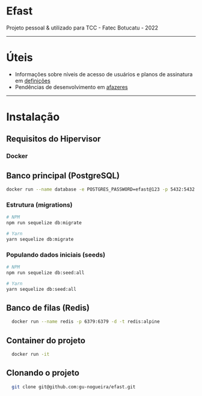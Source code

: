 # Efast

Projeto pessoal & utilizado para TCC - Fatec Botucatu - 2022

---

# Úteis

- Informações sobre níveis de acesso de usuários e planos de assinatura em [definições](DEFINITIONS.md)
- Pendências de desenvolvimento em [afazeres](TODO.md)

---

# Instalação

## Requisitos do Hipervisor

### Docker

###

## Banco principal (PostgreSQL)

```bash
docker run --name database -e POSTGRES_PASSWORD=efast@123 -p 5432:5432
```

### Estrutura (migrations)

```bash
# NPM
npm run sequelize db:migrate

# Yarn
yarn sequelize db:migrate
```

### Populando dados iniciais (seeds)

```bash
# NPM
npm run sequelize db:seed:all

# Yarn
yarn sequelize db:seed:all
```

## Banco de filas (Redis)

```bash
  docker run --name redis -p 6379:6379 -d -t redis:alpine
```

## Container do projeto

```bash
  docker run -it
```

## Clonando o projeto

```bash
  git clone git@github.com:gu-nogueira/efast.git
```
